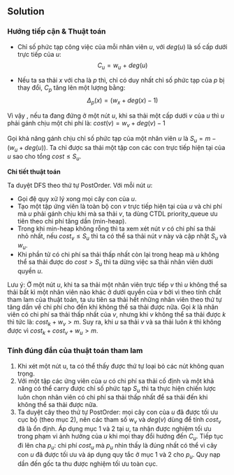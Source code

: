 ## Solution

### Hướng tiếp cận & Thuật toán

- Chỉ số phức tạp công việc của mỗi nhân viên $u$, với $deg(u)$ là số cấp dưới trực tiếp của $u$:
$$
C_u = w_u \ + \ deg(u)
$$

- Nếu ta sa thải $x$ với cha là $p$ thì, chỉ có duy nhất chỉ số phức tạp của $p$ bị thay đổi, $C_p$ tăng lên một lượng bằng:
$$
    \Delta_p(x) = (w_x + deg(x) - 1)
$$

Vì vậy , nếu ta đang đứng ở một nút $u$, khi sa thải một cấp dưới $v$ của $u$ thì $u$ phải gánh chịu một chi phí là: $cost(v) = w_v + deg(v) - 1$

Gọi khả năng gánh chịu chỉ số phức tạp của một nhân viên $u$ là $S_u = m - (w_u + deg(u))$. Ta chỉ được sa thải một tập con các con trực tiếp hiện tại của $u$ sao cho tổng $cost \le S_u$.

**Chi tiết thuật toán**

Ta duyệt DFS theo thứ tự PostOrder. Với mỗi nút $u$:

- Gọi đệ quy xử lý xong mọi cây con của $u$.
- Tạo một tập ứng viên là toàn bộ con $v$ trực tiếp hiện tại của $u$ và chi phí mà $u$ phải gánh chịu khi mà sa thải $v$, ta dùng CTDL priority_queue ưu tiên theo chi phí tăng dần (min-heap).
- Trong khi min-heap không rỗng thì ta xem xét nút $v$ có chi phí sa thải nhỏ nhất, nếu $cost_v \le S_u$ thì ta có thể sa thải nút $v$ này và cập nhật $S_u$ và $w_u$.
- Khi phần tử có chi phí sa thải thấp nhất còn lại trong heap mà $u$ không thể sa thải được do $cost \gt S_u$ thì ta dừng việc sa thải nhân viên dưới quyền $u$.

Lưu ý: Ở một nút $u$, khi ta sa thải một nhân viên trực tiếp $v$ thì $u$ không thể sa thải bất kì một nhân viên nào khác ở dưới quyền của $v$ bởi vì theo tính chất tham lam của thuật toán, ta ưu tiên sa thải hết những nhân viên theo thứ tự tăng dần về chi phí cho đến khi không thể sa thải được nữa. Gọi $k$ là nhân viên có chi phí sa thải thấp nhất của $v$, nhưng khi $v$ không thể sa thải được $k$ thì tức là: $cost_k + w_v \gt m$. Suy ra, khi $u$ sa thải $v$ và sa thải luôn $k$ thì không được vì $cost_k + cost_v + w_u \gt m$.

### Tính đúng đắn của thuật toán tham lam

1. Khi xét một nút u, ta có thể thấy được thứ tự loại bỏ các nút không quan trọng.
2. Với một tập các ứng viên của $u$ có chi phí sa thải cố định và một khả năng có thể carry được chỉ số phức tạp $S_u$ thì ta thực hiện chiến lược luôn chọn nhân viên có chi phí sa thải thấp nhất để sa thải đến khi không thể sa thải được nữa. 
3. Ta duyệt cây theo thứ tự PostOrder: mọi cây con của $u$ đã được tối ưu cục bộ (theo mục 2), nên các tham số $w_v$ và $deg(v)$ dùng để tính $cost_v$ đã là ổn định.
    Áp dụng mục 1 và 2 tại $u$, ta nhận được nghiệm tối ưu trong phạm vi ảnh hưởng của $u$ khi mọi thay đổi hướng đến $C_u$.
    Tiếp tục đi lên cha $p_u$: chi phí $cost_u$ mà $p_u$ nhìn thấy là đúng nhất có thể vì cây con $u$ đã được tối ưu và áp dụng quy tắc ở mục 1 và 2 cho $p_u$.
    Quy nạp dần đến gốc ta thu được nghiệm tối ưu toàn cục.
